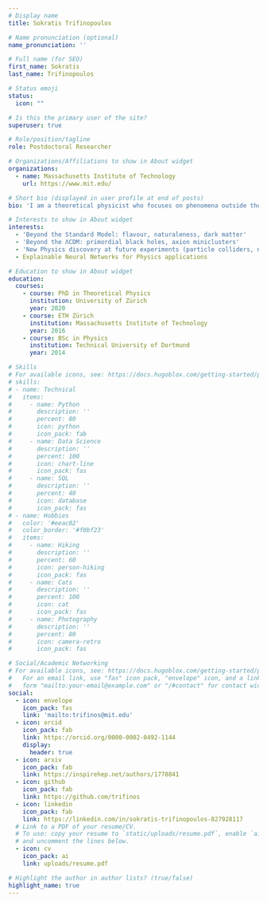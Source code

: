 ```yaml
---
# Display name
title: Sokratis Trifinopoulos

# Name pronunciation (optional)
name_pronunciation: ''

# Full name (for SEO)
first_name: Sokratis
last_name: Trifinopoulos

# Status emoji
status:
  icon: ""

# Is this the primary user of the site?
superuser: true

# Role/position/tagline
role: Postdoctoral Researcher

# Organizations/Affiliations to show in About widget
organizations:
  - name: Massachusetts Institute of Technology
    url: https://www.mit.edu/

# Short bio (displayed in user profile at end of posts)
bio: 'I am a theoretical physicist who focuses on phenomena outside the scope of the Standard Model of particle physics and the &Lambda CDM model of Big Bang cosmology. My approach integrates a wide spectrum of methods, ranging from traditional model building in Quantum Field Theory to Quantum Information Theory and intepretable Artificial Intelligence.'

# Interests to show in About widget
interests:
  - 'Beyond the Standard Model: flavour, naturaleness, dark matter'
  - 'Beyond the ΛCDM: primordial black holes, axion miniclusters'
  - 'New Physics discovery at future experiments (particle colliders, nuclear facilities, cosmological probes)'
  - Explainable Neural Networks for Physics applications

# Education to show in About widget
education:
  courses:
    - course: PhD in Theoretical Physics
      institution: University of Zürich
      year: 2020
    - course: ETH Zürich
      institution: Massachusetts Institute of Technology
      year: 2016
    - course: BSc in Physics
      institution: Technical University of Dortmund
      year: 2014

# Skills
# For available icons, see: https://docs.hugoblox.com/getting-started/page-builder/#icons
# skills:
# - name: Technical
#   items:
#     - name: Python
#       description: ''
#       percent: 80
#       icon: python
#       icon_pack: fab
#     - name: Data Science
#       description: ''
#       percent: 100
#       icon: chart-line
#       icon_pack: fas
#     - name: SQL
#       description: ''
#       percent: 40
#       icon: database
#       icon_pack: fas
# - name: Hobbies
#   color: '#eeac02'
#   color_border: '#f0bf23'
#   items:
#     - name: Hiking
#       description: ''
#       percent: 60
#       icon: person-hiking
#       icon_pack: fas
#     - name: Cats
#       description: ''
#       percent: 100
#       icon: cat
#       icon_pack: fas
#     - name: Photography
#       description: ''
#       percent: 80
#       icon: camera-retro
#       icon_pack: fas

# Social/Academic Networking
# For available icons, see: https://docs.hugoblox.com/getting-started/page-builder/#icons
#   For an email link, use "fas" icon pack, "envelope" icon, and a link in the
#   form "mailto:your-email@example.com" or "/#contact" for contact widget.
social:
  - icon: envelope
    icon_pack: fas
    link: 'mailto:trifinos@mit.edu'
  - icon: orcid
    icon_pack: fab
    link: https://orcid.org/0000-0002-0492-1144
    display:
      header: true
  - icon: arxiv 
    icon_pack: fab
    link: https://inspirehep.net/authors/1778841
  - icon: github
    icon_pack: fab
    link: https://github.com/trifinos
  - icon: linkedin
    icon_pack: fab
    link: https://linkedin.com/in/sokratis-trifinopoulos-827928117
  # Link to a PDF of your resume/CV.
  # To use: copy your resume to `static/uploads/resume.pdf`, enable `ai` icons in `params.yaml`,
  # and uncomment the lines below.
  - icon: cv
    icon_pack: ai
    link: uploads/resume.pdf

# Highlight the author in author lists? (true/false)
highlight_name: true
---
```



